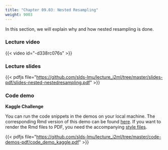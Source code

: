```yaml
---
title: "Chapter 09.03: Nested Resampling"
weight: 9003
---
```

In this section, we will explain why and how nested resampling is done.

<!--more-->

### Lecture video

{{< video id="-d338rc076s" >}}

### Lecture slides

{{< pdfjs file="https://github.com/slds-lmu/lecture_i2ml/tree/master/slides-pdf/slides-nested-nestedresampling.pdf" >}}

### Code demo

**Kaggle Challenge**

You can run the code snippets in the demos on your local machine. The corresponding Rmd version of this demo can be found [here](https://github.com/compstat-lmu/lecture_i2ml/blob/master/code-demos/code_demo_kaggle.Rmd). If you want to render the Rmd files to PDF, you need the accompanying [style files](https://github.com/compstat-lmu/lecture_i2ml/tree/master/style). 

{{< pdfjs file="https://github.com/slds-lmu/lecture_i2ml/tree/master/code-demos-pdf/code_demo_kaggle.pdf" >}}